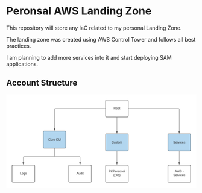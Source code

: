 # Peronsal AWS Landing Zone

This repository will store any IaC related to my personal Landing Zone.

The landing zone was created using AWS Control Tower and follows all best practices.

I am planning to add more services into it and start deploying SAM applications.

## Account Structure

![Landing Zone Structure](static/accs.png)
